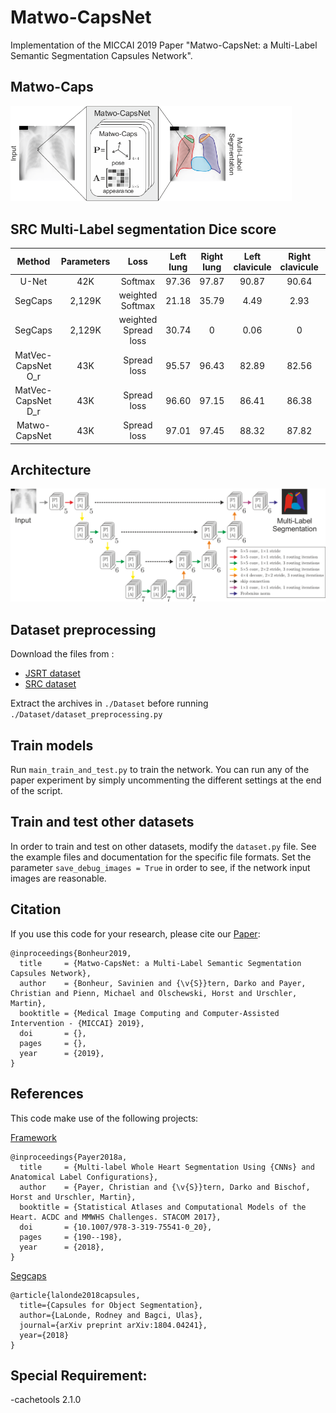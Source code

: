# Matwo-CapsNet
Implementation of the MICCAI 2019 Paper "Matwo-CapsNet: a Multi-Label Semantic Segmentation Capsules Network". 


## Matwo-Caps
<img src="./Images/Matwo-Caps.png" width="450px"/>


## SRC Multi-Label segmentation Dice score

|      Method        | Parameters |        Loss          |  Left lung  | Right lung  | Left clavicule | Right clavicule | Heart | 
|:------------------:|:----------:|:--------------------:|:-----------:|:-----------:|:--------------:|:---------------:|:-----:|
|       U-Net        |    42K     |       Softmax        |  97.36      | 97.87       | 90.87          | 90.64           | 94.49 |
|      SegCaps       |   2,129K   |   weighted Softmax   |  21.18      | 35.79       | 4.49           | 2.93            | 32.83 |
|      SegCaps       |   2,129K   | weighted Spread loss |  30.74      | 0           | 0.06           | 0               | 23.23 |
| MatVec-CapsNet O_r |    43K     |     Spread loss      |  95.57      | 96.43       | 82.89          | 82.56           | 92.37 |
| MatVec-CapsNet D_r |    43K     |     Spread loss      |  96.60      | 97.15       | 86.41          | 86.38           | 93.42 |
|    Matwo-CapsNet   |    43K     |     Spread loss      |  97.01      | 97.45       | 88.32          | 87.82           | 94.37 |

## Architecture
<img src="./Images/architecture.png" width="900px"/>

## Dataset preprocessing
Download the files from :

- [JSRT dataset](http://db.jsrt.or.jp/eng.php)
- [SRC dataset](https://www.isi.uu.nl/Research/Databases/SCR/download.php)
 
Extract the archives in `./Dataset` before running `./Dataset/dataset_preprocessing.py`

## Train models
Run `main_train_and_test.py` to train the network. You can run any of the paper experiment by simply uncommenting the different settings at the end of the script.

## Train and test other datasets
In order to train and test on other datasets, modify the `dataset.py` file. See the example files and documentation for the specific file formats. Set the parameter `save_debug_images = True` in order to see, if the network input images are reasonable.

## Citation
If you use this code for your research, please cite our [Paper]():

```
@inproceedings{Bonheur2019,
  title     = {Matwo-CapsNet: a Multi-Label Semantic Segmentation Capsules Network},
  author    = {Bonheur, Savinien and {\v{S}}tern, Darko and Payer, Christian and Pienn, Michael and Olschewski, Horst and Urschler, Martin},
  booktitle = {Medical Image Computing and Computer-Assisted Intervention - {MICCAI} 2019},
  doi       = {},
  pages     = {},
  year      = {2019},
}
```

## References
This code make use of the following projects:

[Framework](https://github.com/christianpayer/MedicalDataAugmentationTool)
```
@inproceedings{Payer2018a,
  title     = {Multi-label Whole Heart Segmentation Using {CNNs} and Anatomical Label Configurations},
  author    = {Payer, Christian and {\v{S}}tern, Darko and Bischof, Horst and Urschler, Martin},
  booktitle = {Statistical Atlases and Computational Models of the Heart. ACDC and MMWHS Challenges. STACOM 2017},
  doi       = {10.1007/978-3-319-75541-0_20},
  pages     = {190--198},
  year      = {2018},
}
```

[Segcaps](https://github.com/lalonderodney/SegCaps)
```
@article{lalonde2018capsules,
  title={Capsules for Object Segmentation},
  author={LaLonde, Rodney and Bagci, Ulas},
  journal={arXiv preprint arXiv:1804.04241},
  year={2018}
}
```
## Special Requirement:

-cachetools 2.1.0
